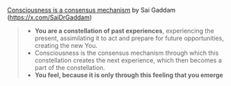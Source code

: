 


[Consciousness is a consensus mechanism](https://saigaddam.medium.com/consciousness-is-a-consensus-mechanism-2b399c9ec4b5) by Sai Gaddam (https://x.com/SaiDrGaddam)

> - **You are a constellation of past experiences**, experiencing the present, assimilating it to act and prepare for future opportunities, creating the new You.
> - Consciousness is the consensus mechanism through which this constellation creates the next experience, which then becomes a part of the constellation.
> - **You feel, because it is only through this feeling that you emerge**


